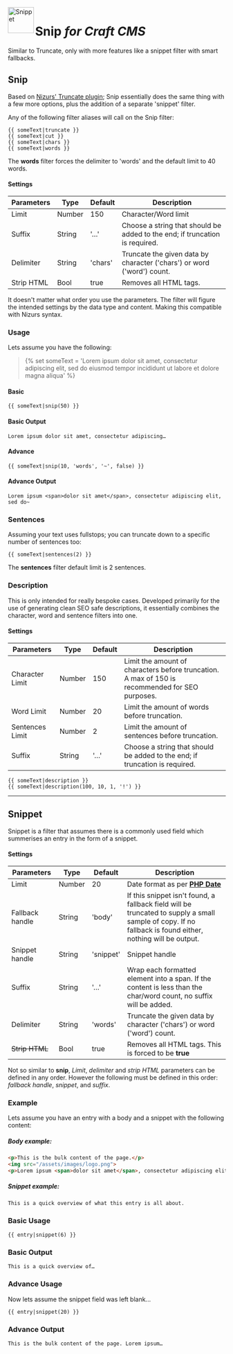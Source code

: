 <img src="http://i.imgur.com/oi2sSXg.png" alt="Snippet" align="left" height="60" />

# Snip *for Craft CMS*

Similar to Truncate, only with more features like a snippet filter with smart fallbacks.

## Snip

Based on [Nizurs' Truncate plugin](https://github.com/nizur/Truncate); Snip essentially does the same thing with a few more options, plus the addition of a separate 'snippet' filter.

Any of the following filter aliases will call on the Snip filter:

```
{{ someText|truncate }}
{{ someText|cut }}
{{ someText|chars }}
{{ someText|words }}
```

The **words** filter forces the delimiter to 'words' and the default limit to 40 words.

#### **Settings**

| Parameters | Type   | Default | Description |
| ---------- | ------ | ------- | ----------- |
| Limit      | Number | 150     | Character/Word limit
| Suffix     | String | '…'     | Choose a string that should be added to the end; if truncation is required.
| Delimiter  | String | 'chars' | Truncate the given data by character ('chars') or word ('word') count.
| Strip HTML | Bool   | true    | Removes all HTML tags.

It doesn't matter what order you use the parameters. The filter will figure the intended settings by the data type and content. Making this compatible with Nizurs syntax.

### Usage
Lets assume you have the following:

> {% set someText = 'Lorem ipsum <span>dolor sit amet</span>, consectetur adipiscing elit, sed do eiusmod tempor incididunt ut labore et dolore magna aliqua' %}


#### Basic
```
{{ someText|snip(50) }}
```
#### Basic Output
```
Lorem ipsum dolor sit amet, consectetur adipiscing…
```
#### Advance
```
{{ someText|snip(10, 'words', '~', false) }}
```
#### Advance Output
```
Lorem ipsum <span>dolor sit amet</span>, consectetur adipiscing elit, sed do~
```

### Sentences

Assuming your text uses fullstops; you can truncate down to a specific number of sentences too:

```
{{ someText|sentences(2) }}
```

The **sentences** filter default limit is 2 sentences.

### Description

This is only intended for really bespoke cases. Developed primarily for the use of generating clean SEO safe descriptions, it essentially combines the character, word and sentence filters into one.

#### **Settings**
| Parameters      | Type   | Default | Description |
| --------------- | ------ | ------- | ----------- |
| Character Limit | Number | 150     | Limit the amount of characters before truncation. A max of 150 is recommended for SEO purposes.
| Word Limit      | Number | 20      | Limit the amount of words before truncation.
| Sentences Limit | Number | 2       | Limit the amount of sentences before truncation.
| Suffix          | String | '…'     | Choose a string that should be added to the end; if truncation is required.

```
{{ someText|description }}
{{ someText|description(100, 10, 1, '!') }}
```

----
## Snippet

Snippet is a filter that assumes there is a commonly used field which summerises an entry in the form of a snippet.

#### **Settings**

| Parameters      | Type   | Default   | Description |
| --------------- | ------ | --------- | ----------- |
| Limit           | Number | 20        | Date format as per [**PHP Date**](http://php.net/manual/en/function.date.php)
| Fallback handle | String | 'body'    | If this snippet isn't found, a fallback field will be truncated to supply a small sample of copy. If no fallback is found either, nothing will be output.
| Snippet handle  | String | 'snippet' | Snippet handle
| Suffix          | String | '…'       | Wrap each formatted element into a span. If the content is less than the char/word count, no suffix will be added.
| Delimiter       | String | 'words'   | Truncate the given data by character ('chars') or word ('word') count.
| ~~Strip HTML~~  | Bool   | true      | Removes all HTML tags. This is forced to be **true**

Not so similar to **snip**, *Limit*, *delimiter* and *strip HTML* parameters can be defined in any order. However the following must be defined in this order: *fallback handle*, *snippet*, and *suffix*.

### Example
Lets assume you have an entry with a body and a snippet with the following content:

##### Body example:
```html
<p>This is the bulk content of the page.</p>
<img src="/assets/images/logo.png">
<p>Lorem ipsum <span>dolor sit amet</span>, consectetur adipiscing elit, sed do eiusmod tempor incididunt ut labore et dolore magna aliqua</p>
```
##### Snippet example:
```
This is a quick overview of what this entry is all about.
```
### Basic Usage
```
{{ entry|snippet(6) }}
```
### Basic Output
```
This is a quick overview of…
```
### Advance Usage
Now lets assume the snippet field was left blank...
```
{{ entry|snippet(20) }}
```
### Advance Output
```
This is the bulk content of the page. Lorem ipsum…
```
